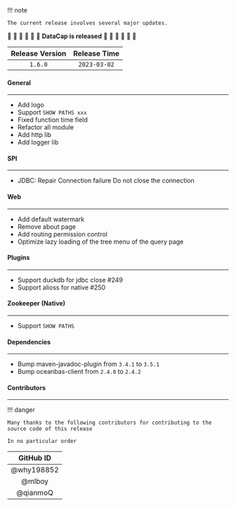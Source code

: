 !!! note

    The current release involves several major updates.

:tada: :tada: :tada: :tada: :tada: :tada: **DataCap is released** :tada: :tada: :tada: :tada: :tada: :tada:

| Release Version | Release Time |
|:---------------:|:------------:|
|     `1.6.0`     | `2023-03-02` |

#### General

---

- Add logo
- Support `SHOW PATHS xxx`
- Fixed function time field
- Refactor all module
- Add http lib
- Add logger lib

#### SPI

---

- JDBC: Repair Connection failure Do not close the connection

#### Web

---

- Add default watermark
- Remove about page
- Add routing permission control
- Optimize lazy loading of the tree menu of the query page

#### Plugins

---

- Support duckdb for jdbc close #249
- Support alioss for native #250

#### Zookeeper (Native)

---

- Support `SHOW PATHS`

#### Dependencies

---

- Bump maven-javadoc-plugin from `3.4.1` to `3.5.1`
- Bump oceanbas-client from `2.4.0` to `2.4.2`

#### Contributors

--- 

!!! danger

    Many thanks to the following contributors for contributing to the source code of this release

    In no particular order

| GitHub ID  |
|:----------:|
| @why198852 |
|   @mlboy   |
|  @qianmoQ  |
